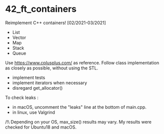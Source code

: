 # 42_ft_containers
Reimplement C++ containers!
[02/2021-03/2021]

- List
- Vector
- Map
- Stack
- Queue

Use https://www.cplusplus.com/ as reference. Follow class implementation as closely as possible, without using the STL.

- implement tests
- implement iterators when necessary
- disregard get_allocator()

To check leaks :
- in macOS, uncomment the "leaks" line at the bottom of main.cpp.
- in linux, use Valgrind

/!\ Depending on your OS, max_size() results may vary. My results were checked for Ubuntu18 and macOS. 
